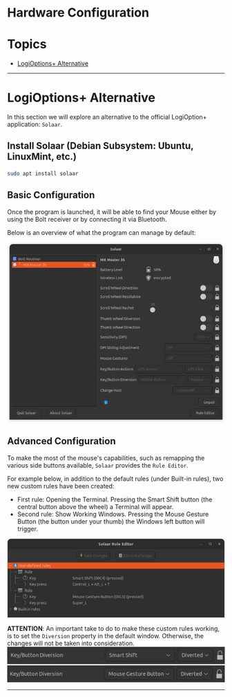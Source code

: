 # Hardware Configuration

# Topics
- [LogiOptions+ Alternative](#LogiOptions+-Alternative)

- - -

# LogiOptions+ Alternative
In this section we will explore an alternative to the official 
LogiOption+ application: `Solaar`.

## Install Solaar (Debian Subsystem: Ubuntu, LinuxMint, etc.)
```Bash
sudo apt install solaar
```

## Basic Configuration
Once the program is launched, it will be able to find your Mouse either by 
using the Bolt receiver or by connecting it via Bluetooth.

Below is an overview of what the program can manage by default:

![Basic Config](..%2Fasset%2Fimgs%2Fsolaar_basic_config.png)


## Advanced Configuration
To make the most of the mouse's capabilities, such as remapping the various side 
buttons available, `Solaar` provides the `Rule Editor`.

For example below, in addition to the default rules (under Built-in rules),
two new custom rules have been created:
- First rule: Opening the Terminal. Pressing the Smart Shift button (the central button 
  above the wheel) a Terminal will appear.
- Second rule: Show Working Windows. Pressing the Mouse Gesture Button (the button under 
  your thumb) the Windows left button will trigger.

![solaar_advanc_config.png](..%2Fasset%2Fimgs%2Fsolaar_adv_config.png)

**ATTENTION**: 
An important take to do to make these custom rules working, is to set the 
`Diversion` property in the default window. Otherwise, the changes will 
not be taken into consideration.
![solaar_smart_shift.png](..%2Fasset%2Fimgs%2Fsolaar_smart_shift.png)
![solaar_gesture_button.png](..%2Fasset%2Fimgs%2Fsolaar_gesture_button.png)
- - -
